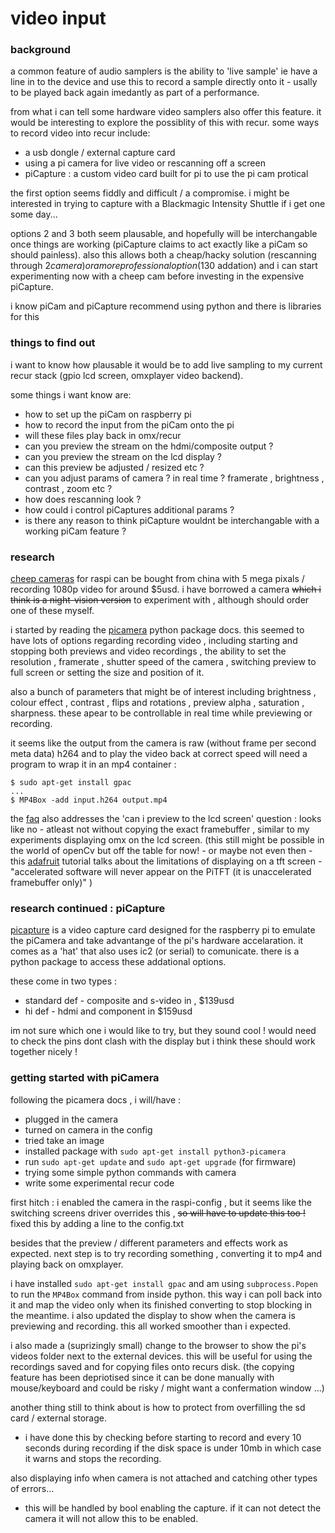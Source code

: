 # video input

### background

a common feature of audio samplers is the ability to 'live sample' ie have a line in to the device and use this to record a sample directly onto it - usally to be played back again imedantly as part of a performance.

from what i can tell some hardware video samplers also offer this feature. it would be interesting to explore the possiblity of this with recur. some ways to record video into recur include:

- a usb dongle / external capture card
- using a pi camera for live video or rescanning off a screen
- piCapture : a custom video card built for pi to use the pi cam protical

the first option seems fiddly and difficult / a compromise. i might be interested in trying to capture with a Blackmagic Intensity Shuttle if i get one some day...

options 2 and 3 both seem plausable, and hopefully will be interchangable once things are working (piCapture claims to act exactly like a piCam so should painless). also this allows both a cheap/hacky solution (rescanning through $2 camera) or a more professional option ($130 addation) and i can start experimenting now with a cheep cam before investing in the expensive piCapture.

i know piCam and piCapture recommend using python and there is libraries for this

### things to find out

i want to know how plausable it would be to add live sampling to my current recur stack (gpio lcd screen, omxplayer video backend).

some things i want know are:

- how to set up the piCam on raspberry pi
- how to record the input from the piCam onto the pi
- will these files play back in omx/recur
- can you preview the stream on the hdmi/composite output ?
- can you preview the stream on the lcd display ? 
- can this preview be adjusted / resized etc ?
- can you adjust params of camera ? in real time ? framerate , brightness , contrast , zoom etc ? 
- how does rescanning look ?
- how could i control piCaptures additional params ?
- is there any reason to think piCapture wouldnt be interchangable with a working piCam feature ?

### research

[cheep cameras] for raspi can be bought from china with 5 mega pixals / recording 1080p video for around $5usd. i have borrowed a camera ~~which i think is a night-vision version~~ to experiment with , although should order one of these myself.

i started by reading the [picamera] python package docs. this seemed to have lots of options regarding recording video , including starting and stopping both previews and video recordings , the ability to set the resolution , framerate , shutter speed of the camera , switching preview to full screen or setting the size and position of it. 

also a bunch of parameters that might be of interest including brightness , colour effect , contrast , flips and rotations , preview alpha , saturation , sharpness. these apear to be controllable in real time while previewing or recording.

it seems like the output from the camera is raw (without frame per second meta data) h264 and to play the video back at correct speed will need a program to wrap it in an mp4 container :
```
$ sudo apt-get install gpac
...
$ MP4Box -add input.h264 output.mp4
```

the [faq] also addresses the 'can i preview to the lcd screen' question : looks like no - atleast not without copying the exact framebuffer , similar to my experiments displaying omx on the lcd screen. (this still might be possible in the world of openCv but off the table for now! - or maybe not even then - this [adafruit] tutorial talks about the limitations of displaying on a tft screen - "accelerated software will never appear on the PiTFT (it is unaccelerated framebuffer only)" ) 



### research continued : piCapture

[picapture] is a video capture card designed for the raspberry pi to emulate the piCamera and take advantange of the pi's hardware accelaration. it comes as a 'hat' that also uses ic2 (or serial)
to comunicate. there is a python package to access these addational options. 

these come in two types :

- standard def - composite and s-video in , $139usd
- hi def - hdmi and component in $159usd

im not sure which one i would like to try, but they sound cool ! would need to check the pins dont clash with the display but i think these should work together nicely !

### getting started with piCamera

following the picamera docs , i will/have :

- plugged in the camera
- turned on camera in the config
- tried take an image
- installed package with `sudo apt-get install python3-picamera`
- run `sudo apt-get update` and  `sudo apt-get upgrade` (for firmware)
- trying some simple python commands with camera
- write some experimental recur code

first hitch : i enabled the camera in the raspi-config , but it seems like the switching screens driver overrides this , ~~so will have to update this too !~~ fixed this by adding a line to the config.txt

besides that the preview / different parameters and effects work as expected. next step is to try recording something , converting it to mp4 and playing back on omxplayer.

i have installed `sudo apt-get install gpac` and am using `subprocess.Popen` to run the `MP4Box` command from inside python. this way i can poll back into it and map the video only when its finished converting to stop blocking in the meantime. i also updated the display to show when the camera is previewing and recording. this all worked smoother than i expected.

i also made a (suprizingly small) change to the browser to show the pi's videos folder next to the external devices. this will be useful for using the recordings saved and for copying files onto recurs disk. (the copying feature has been depriotised since it can be done manually with mouse/keyboard and could be risky / might want a confermation window ...)

another thing still to think about is how to protect from overfilling the sd card / external storage. 
- i have done this by checking before starting to record and every 10 seconds during recording if the disk space is under 10mb in which case it warns and stops the recording.

also displaying info when camera is not attached and catching other types of errors... 
- this will be handled by  bool enabling the capture. if it can not detect the camera it will not allow this to be enabled.

[picamera]: http://picamera.readthedocs.io/en/release-1.0/api.html
[faq]: https://picamera.readthedocs.io/en/release-1.13/faq.html
[adafruit]: https://learn.adafruit.com/adafruit-pitft-3-dot-5-touch-screen-for-raspberry-pi/easy-install-2

[cheep cameras]: https://www.aliexpress.com/item/5MP-Camera-Module-Flex-Cable-Webcam-Video-1080-720p-For-Raspberry-Pi-2-3-Model-B/32860830711.html
[picapture]: https://lintestsystems.com/products/picapture-sd1
